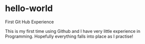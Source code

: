 # hello-world
First Git Hub Experience

This is my first time using Github and I have very little experience in Programming. Hopefully everything falls into place as I practise!
